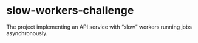# slow-workers-challenge
The project implementing an API service with “slow” workers running jobs asynchronously.
